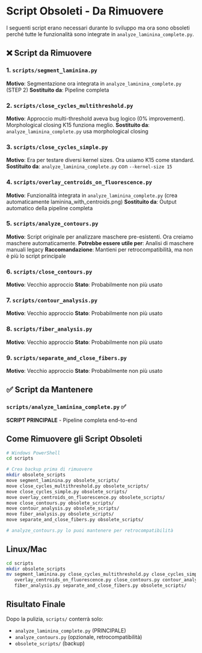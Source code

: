 # Script Obsoleti - Da Rimuovere

I seguenti script erano necessari durante lo sviluppo ma ora sono obsoleti perché tutte le funzionalità sono integrate in `analyze_laminina_complete.py`.

## ❌ Script da Rimuovere

### 1. `scripts/segment_laminina.py`
**Motivo**: Segmentazione ora integrata in `analyze_laminina_complete.py` (STEP 2)
**Sostituito da**: Pipeline completa

### 2. `scripts/close_cycles_multithreshold.py`
**Motivo**: Approccio multi-threshold aveva bug logico (0% improvement). Morphological closing K15 funziona meglio.
**Sostituito da**: `analyze_laminina_complete.py` usa morphological closing

### 3. `scripts/close_cycles_simple.py`
**Motivo**: Era per testare diversi kernel sizes. Ora usiamo K15 come standard.
**Sostituito da**: `analyze_laminina_complete.py` con `--kernel-size 15`

### 4. `scripts/overlay_centroids_on_fluorescence.py`
**Motivo**: Funzionalità integrata in `analyze_laminina_complete.py` (crea automaticamente laminina_with_centroids.png)
**Sostituito da**: Output automatico della pipeline completa

### 5. `scripts/analyze_contours.py`
**Motivo**: Script originale per analizzare maschere pre-esistenti. Ora creiamo maschere automaticamente.
**Potrebbe essere utile per**: Analisi di maschere manuali legacy
**Raccomandazione**: Mantieni per retrocompatibilità, ma non è più lo script principale

### 6. `scripts/close_contours.py`
**Motivo**: Vecchio approccio
**Stato**: Probabilmente non più usato

### 7. `scripts/contour_analysis.py`
**Motivo**: Vecchio approccio
**Stato**: Probabilmente non più usato

### 8. `scripts/fiber_analysis.py`
**Motivo**: Vecchio approccio
**Stato**: Probabilmente non più usato

### 9. `scripts/separate_and_close_fibers.py`
**Motivo**: Vecchio approccio
**Stato**: Probabilmente non più usato

## ✅ Script da Mantenere

### `scripts/analyze_laminina_complete.py` ✅
**SCRIPT PRINCIPALE** - Pipeline completa end-to-end

## Come Rimuovere gli Script Obsoleti

```bash
# Windows PowerShell
cd scripts

# Crea backup prima di rimuovere
mkdir obsolete_scripts
move segment_laminina.py obsolete_scripts/
move close_cycles_multithreshold.py obsolete_scripts/
move close_cycles_simple.py obsolete_scripts/
move overlay_centroids_on_fluorescence.py obsolete_scripts/
move close_contours.py obsolete_scripts/
move contour_analysis.py obsolete_scripts/
move fiber_analysis.py obsolete_scripts/
move separate_and_close_fibers.py obsolete_scripts/

# analyze_contours.py lo puoi mantenere per retrocompatibilità
```

## Linux/Mac

```bash
cd scripts
mkdir obsolete_scripts
mv segment_laminina.py close_cycles_multithreshold.py close_cycles_simple.py \
   overlay_centroids_on_fluorescence.py close_contours.py contour_analysis.py \
   fiber_analysis.py separate_and_close_fibers.py obsolete_scripts/
```

## Risultato Finale

Dopo la pulizia, `scripts/` conterrà solo:
- `analyze_laminina_complete.py` (PRINCIPALE)
- `analyze_contours.py` (opzionale, retrocompatibilità)
- `obsolete_scripts/` (backup)
